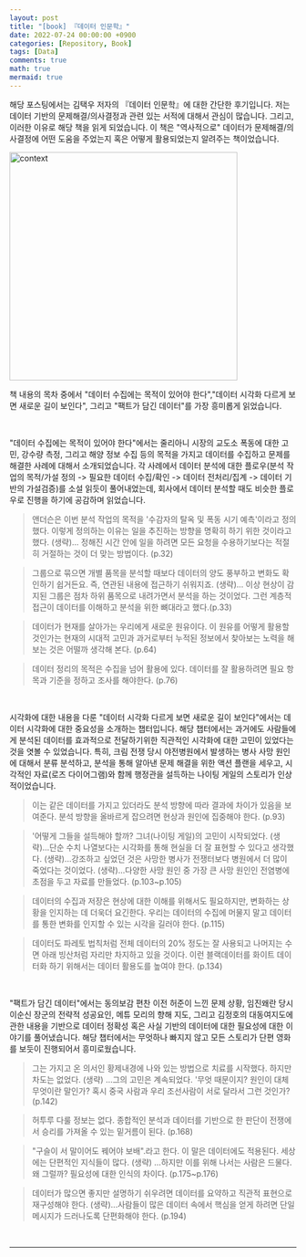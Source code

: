 ```yaml
---
layout: post
title: "[book] 『데이터 인문학』"
date: 2022-07-24 00:00:00 +0900
categories: [Repository, Book]
tags: [Data]
comments: true
math: true
mermaid: true
---
```


해당 포스팅에서는 김택우 저자의 『데이터 인문학』에 대한 간단한 후기입니다.
저는 데이터 기반의 문제해결/의사결정과 관련 있는 서적에 대해서 관심이 많습니다.
그리고, 이러한 이유로 해당 책을 읽게 되었습니다.
이 책은 "역사적으로" 데이터가 문제해결/의사결정에 어떤 도움을 주었는지 혹은 어떻게 활용되었는지 알려주는 책이었습니다.

<img width="400" alt="context" src="https://user-images.githubusercontent.com/53929665/180629582-24107768-1a37-491d-af67-8cd90dc108ba.jpg">

<br>

책 내용의 목차 중에서 "데이터 수집에는 목적이 있어야 한다","데이터 시각화 다르게 보면 새로운 길이 보인다", 그리고 "팩트가 담긴 데이터"를 가장 흥미롭게 읽었습니다.

<br>

"데이터 수집에는 목적이 있어야 한다"에서는 줄리아니 시장의 교도소 폭동에 대한 고민, 강수량 측정, 그리고 해양 정보 수집 등의 목적을 가지고 데이터를 수집하고 문제를 해결한 사례에 대해서 소개되었습니다.
각 사례에서 데이터 분석에 대한 플로우(분석 작업의 목적/가설 정의 -> 필요한 데이터 수집/확인 -> 데이터 전처리/집계 -> 데이터 기반의 가설검증)를 소설 읽듯이 풀어내었는데, 
회사에서 데이터 분석할 때도 비슷한 플로우로 진행을 하기에 공감하며 읽었습니다.

> 앤더슨은 이번 분석 작업의 목적을 '수감자의 탈옥 및 폭동 시기 예측'이라고 정의했다.
> 이렇게 정의하는 이유는 일을 추진하는 방향을 명확히 하기 위한 것이라고 했다.
> (생략)... 정해진 시간 안에 일을 하려면 모든 요청을 수용하기보다는 적절히 거절하는 것이 더 맞는 방법이다. (p.32)

> 그룹으로 묶으면 개별 품목을 분석할 때보다 데이터의 양도 풍부하고 변화도 확인하기 쉽거든요. 즉, 연관된 내용에 접근하기 쉬워지죠. 
> (생략)... 이상 현상이 감지된 그룹은 점차 하위 품목으로 내려가면서 분석을 하는 것이었다.
> 그런 계층적 접근이 데이터를 이해하고 분석을 위한 뼈대라고 했다.(p.33)

> 데이터가 현재를 살아가는 우리에게 새로운 원유이다. 
> 이 원유를 어떻게 활용할 것인가는 현재의 시대적 고민과 과거로부터 누적된 정보에서 찾아보는 노력을 해 보는 것은 어떨까 생각해 본다. (p.64)

> 데이터 정리의 목적은 수집을 넘어 활용에 있다.
> 데이터를 잘 활용하려면 필요 항목과 기준을 정하고 조사를 해야한다. (p.76)

<br>

시각화에 대한 내용을 다룬 "데이터 시각화 다르게 보면 새로운 길이 보인다"에서는 데이터 시각화에 대한 중요성을 소개하는 챕터입니다.
해당 챕터에서는 과거에도 사람들에게 분석된 데이터를 효과적으로 전달하기위한 직관적인 시각화에 대한 고민이 있었다는 것을 엿볼 수 있었습니다.
특히, 크림 전쟁 당시 야전병원에서 발생하는 병사 사망 원인에 대해서 분류 분석하고, 
분석을 통해 알아낸 문제 해결을 위한 액션 플랜을 세우고,
시각적인 자료(로즈 다이어그램)와 함께 행정관을 설득하는 나이팅 게일의 스토리가 인상적이었습니다.

> 이는 같은 데이터를 가지고 있더라도 분석 방향에 따라 결과에 차이가 있음을 보여준다. 분석 방향을 올바르게 잡으려면 현상과 원인에 집중해야 한다. (p.93)

> '어떻게 그들을 설득해야 할까? 그녀(나이팅 게일)의 고민이 시작되었다. 
> (생략)...단순 수치 나열보다는 시각화를 통해 현실을 더 잘 표현할 수 있다고 생각했다. 
> (생략)...강조하고 싶었던 것은 사망한 병사가 전쟁터보다 병원에서 더 많이 죽었다는 것이었다.
> (생략)...다양한 사망 원인 중 가장 큰 사망 원인인 전염병에 초점을 두고 자료를 만들었다. (p.103~p.105)

> 데이터의 수집과 저장은 현상에 대한 이해를 위해서도 필요하지만, 변화하는 상황을 인지하는 데 더욱더 요긴한다. 
> 우리는 데이터의 수집에 머물지 말고 데이터를 통한 변화를 인지할 수 있는 시각을 길러야 한다. (p.115)

> 데이터도 파레토 법칙처럼 전체 데이터의 20% 정도는 잘 사용되고 나머지는 수면 아래 빙산처럼 자리만 차지하고 있을 것이다. 
> 이런 블랙데이터를 화이트 데이터화 하기 위해서는 데이터 활용도를 높여야 한다. (p.134)

<br>

"팩트가 담긴 데이터"에서는 동의보감 편찬 이전 허준이 느낀 문제 상황, 임진왜란 당시 이순신 장군의 전략적 성공요인, 메튜 모리의 향해 지도, 그리고 김정호의 대동여지도에 관한 내용을 
기반으로 데이터 정확성 혹은 사실 기반의 데이터에 대한 필요성에 대한 이야기를 풀어냈습니다. 
해당 챕터에서는 무엇하나 빠지지 않고 모든 스토리가 단편 영화를 보듯이 진행되어서 흥미로웠습니다.

> 그는 가지고 온 의서인 황제내경에 나와 있는 방법으로 치료를 시작했다. 하지만 차도는 없었다. 
> (생략) ...그의 고민은 계속되었다. '무엇 때문이지? 원인이 대체 무엇이란 말인가? 혹시 중국 사람과 우리 조선사람이 서로 달라서 그런 것인가? (p.142)
 
> 허투루 다룰 정보는 없다. 종합적인 분석과 데이터를 기반으로 한 판단이 전쟁에서 승리를 가져올 수 있는 밑거름이 된다. (p.168) 

> "구슬이 서 말이어도 꿰어야 보배".라고 한다. 이 말은 데이터에도 적용된다.
> 세상에는 단편적인 지식들이 많다. 
> (생략) ...하지만 이를 위해 나서는 사람은 드물다. 왜 그럴까? 필요성에 대한 인식의 차이다. (p.175~p.176)

> 데이터가 많으면 좋지만 설명하기 쉬우려면 데이터를 요약하고 직관적 표현으로 재구성해야 한다. 
> (생략)...사람들이 많은 데이터 속에서 핵심을 얻게 하려면 단일 메시지가 드러나도록 단편화해야 한다. (p.194)

<br>

---

